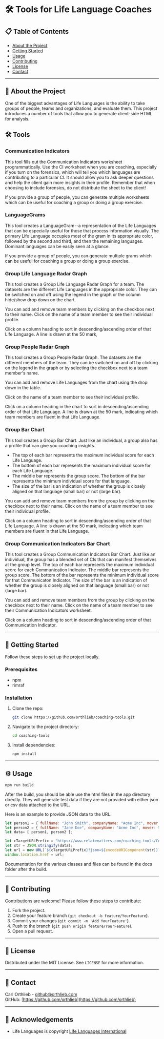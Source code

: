 # **🛠️ Tools for Life Language Coaches** 

## **📋 Table of Contents**

- [About the Project](#about-the-project)
- [Getting Started](#getting-started)
- [Usage](#usage)
- [Contributing](#contributing)
- [License](#license)
- [Contact](#contact)

---

## **📖 About the Project**

One of the biggest advantages of Life Languages is the ability to take groups of people, teams and organizations, and evaluate them. 
This project introduces a number of tools that allow you to generate client-side HTML for analysis.

## **🛠️ Tools**
### **Communication Indicators**
This tool fills out the Communication Indicators worksheet programmatically. Use the 
CI worksheet when you are coaching, especially if you turn on the forensics, which will tell you which languages are 
contributing to a particular CI. It should allow you to ask deeper questions and help the client gain more insights in 
their profile. Remember that when choosing to include forensics, do not distribute the sheet to the client!

If you provide a group of people, you can generate multiple worksheets which can be useful for coaching a group or doing
a group exercise.
### **LanguageGrams**
This tool creates a LanguageGram--a representation of the Life Languages that can be especially useful 
for those that process information visually. The primary Life Language occupies most of the gram in its appropriate 
color, followed by the second and third, and then the remaining languages. Dominant languages can be easily seen at a 
glance.

If you provide a group of people, you can generate multiple grams which can be useful for coaching a group or doing a 
group exercise.
### **Group Life Language Radar Graph**
This tool creates a Group Life Language Radar Graph for a team. The datasets are the 
different Life Languages in the appropriate color. They can be switched on and off using the legend in the graph or the 
column hide/show drop down on the chart.

You can add and remove team members by clicking on the checkbox next to their name. Click on the name of a team member 
to see their individual profile.

Click on a column heading to sort in descending/ascending order of that Life Language. A line is drawn at the 50 mark, 

### **Group People Radar Graph**
This tool creates a Group People Radar Graph. The datasets are the different members of the team. They can be switched 
on and off by clicking on the legend in the graph or by selecting the checkbox next to a team member's name.

You can add and remove Life Languages from the chart using the drop down in the table.

Click on the name of a team member to see their individual profile.

Click on a column heading in the chart to sort in descending/ascending order of that Life Language. A line is drawn at 
the 50 mark, indicating which team members are fluent in that Life Language.

### **Group Bar Chart**
This tool creates a Group Bar Chart. Just like an individual, a group also has a profile that can give you coaching
insights. 
- The top of each bar represents the maximum individual score for each Life Language. 
- The bottom of each bar represents the maximum individual score for each Life Language. 
- The middle bar represents the group score. The bottom of the bar represents the minimum individual score for that 
language. 
- The size of the bar is an indication of whether the group is closely aligned on that language (small bar) or not 
(large bar).

You can add and remove team members from the group by clicking on the checkbox next to their name. Click on the name of 
a team member to see their individual profile.

Click on a column heading to sort in descending/ascending order of that Life Language. A line is drawn at the 50 mark, 
indicating which team members are fluent in that Life Language.

### **Group Communication Indicators Bar Chart**
This tool creates a Group Communication Indicators Bar Chart. Just like an individual, the group has a blended set of 
CIs that can manifest themselves at the group level. The top of each bar represents the maximum individual score for 
each Communication Indicator. The middle bar represents the group score. The bottom of the bar represents the minimum 
individual score for that Communicaton Indicator. The size of the bar is an indication of whether the group is closely 
aligned on that language (small bar) or not (large bar).

You can add and remove team members from the group by clicking on the checkbox next to their name. Click on the name of 
a team member to see their Communication Indicators worksheet.

Click on a column heading to sort in descending/ascending order of that Communication Indicator.

---

## **🚀 Getting Started**

Follow these steps to set up the project locally.

### **Prerequisites**
- npm
- rimraf

### **Installation**

1. Clone the repo:
   ```bash
   git clone https://github.com/orthlieb/coaching-tools.git
   ```
2. Navigate to the project directory:
   ```bash
   cd coaching-tools
   ```
3. Install dependencies:
   ```bash
   npm install
   ```

---

## **⚙️ Usage**

```bash
npm run build
```
After the build, you should be able use the html files in the app directory directly. They will generate test data if 
they are not provided with either json or csv data attached to the URL.

Here is an example to provide JSON data to the URL.

```javascript
let person1 = { fullName: "John Smith", companyName: "Acme Inc", mover: 65, doer: 77, ... };
let person2 = { fullName: "Jane Doe", companyName: "Acme Inc", mover: 56, doer: 88, ... };
let data= [ person1, person2 ];

let cTargetURLPrefix = "https://www.relatematters.com/coaching-tools/CommunicationIndicators.html";
let str = JSON.stringify(data);
let url = new URL(`${cTargetURLPrefix}?json=${encodeURIComponent(str)}`);
window.location.href = url;
```

Documentation for the various classes and files can be found in the docs folder after the build.

---

## **🤝 Contributing**

Contributions are welcome! Please follow these steps to contribute:

1. Fork the project.
2. Create your feature branch (`git checkout -b feature/YourFeature`).
3. Commit your changes (`git commit -m 'Add YourFeature'`).
4. Push to the branch (`git push origin feature/YourFeature`).
5. Open a pull request.

---

## **📄 License**

Distributed under the MIT License. See `LICENSE` for more information.

---

## **📧 Contact**

Carl Orthlieb - [github@orthlieb.com](mailto:github@orthlieb.com.com)  
GitHub: [https://github.com/orthlieb](https://github.com/orthlieb)  

---

## **📝 Acknowledgements**

- Life Languages is copyright [Life Languages International](https://www.lifelanguages.com)